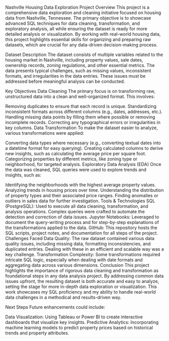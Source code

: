 Nashville Housing Data Exploration Project
Overview
This project is a comprehensive data exploration and cleaning initiative focused on housing data from Nashville, Tennessee. The primary objective is to showcase advanced SQL techniques for data cleaning, transformation, and exploratory analysis, all while ensuring the dataset is ready for more detailed analysis or visualization. By working with real-world housing data, this project highlights essential skills for organizing and preparing raw datasets, which are crucial for any data-driven decision-making process.

Dataset Description
The dataset consists of multiple variables related to the housing market in Nashville, including property values, sale dates, ownership records, zoning regulations, and other essential metrics. The data presents typical challenges, such as missing values, inconsistent formats, and irregularities in the data entries. These issues must be addressed before meaningful analysis can be conducted.

Key Objectives
Data Cleaning
The primary focus is on transforming raw, unstructured data into a clean and well-organized format. This involves:

Removing duplicates to ensure that each record is unique.
Standardizing inconsistent formats across different columns (e.g., dates, addresses, etc.).
Handling missing data points by filling them where possible or removing incomplete records.
Correcting any typographical errors or irregularities in key columns.
Data Transformation
To make the dataset easier to analyze, various transformations were applied:

Converting data types where necessary (e.g., converting textual dates into a datetime format for easy querying).
Creating calculated columns to derive new insights, such as calculating the average price per square foot.
Categorizing properties by different metrics, like zoning type or neighborhood, for targeted analysis.
Exploratory Data Analysis (EDA)
Once the data was cleaned, SQL queries were used to explore trends and insights, such as:

Identifying the neighborhoods with the highest average property values.
Analyzing trends in housing prices over time.
Understanding the distribution of property types and their associated price ranges.
Finding anomalies or outliers in sales data for further investigation.
Tools & Technologies
SQL (PostgreSQL): Used to execute all data cleaning, transformation, and analysis operations. Complex queries were crafted to automate the detection and correction of data issues.
Jupyter Notebooks: Leveraged to document the query-writing process and for step-by-step explanations of the transformations applied to the data.
GitHub: This repository hosts the SQL scripts, project notes, and documentation for all steps of the project.
Challenges Faced
Data Quality: The raw dataset contained various data quality issues, including missing data, formatting inconsistencies, and duplicated entries. Dealing with these in an efficient and scalable way was a key challenge.
Transformation Complexity: Some transformations required intricate SQL logic, especially when dealing with date formats and aggregating data across various dimensions.
Conclusion
This project highlights the importance of rigorous data cleaning and transformation as foundational steps in any data analysis project. By addressing common data issues upfront, the resulting dataset is both accurate and easy to analyze, setting the stage for more in-depth data exploration or visualization. This work showcases my SQL proficiency and my ability to handle real-world data challenges in a methodical and results-driven way.

Next Steps
Future enhancements could include:

Data Visualization: Using Tableau or Power BI to create interactive dashboards that visualize key insights.
Predictive Analytics: Incorporating machine learning models to predict property prices based on historical trends and property attributes.
